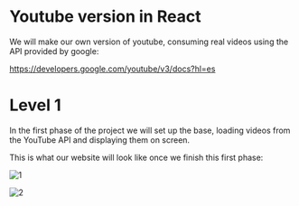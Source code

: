 # Youtube version in React

We will make our own version of youtube, consuming real videos using the API provided by google:

https://developers.google.com/youtube/v3/docs?hl=es

# Level 1

In the first phase of the project we will set up the base, loading videos from the YouTube API and displaying them on screen.

This is what our website will look like once we finish this first phase:

![1](https://user-images.githubusercontent.com/67639391/107152261-319f3f00-6967-11eb-80d7-cdd5c71b3649.jpeg)

![2](https://user-images.githubusercontent.com/67639391/107152262-32d06c00-6967-11eb-9f51-d3f2cb9ec2e5.jpeg)
